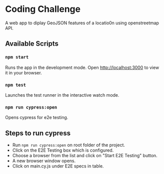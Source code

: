 # Coding Challenge

A web app to diplay GeoJSON features of a locatio0n using openstreetmap API.

## Available Scripts

### `npm start`

Runs the app in the development mode.
Open [http://localhost:3000](http://localhost:3000) to view it in your browser.

### `npm test`

Launches the test runner in the interactive watch mode.

### `npm run cypress:open`

Opens cypress for e2e testing.

## Steps to run cypress

- Run `npm run cypress:open` on root folder of the project.
- Click on the E2E Testing box which is configured.
- Choose a browser from the list and click on "Start E2E Testing" button.
- A new browser window opens.
- Click on main.cy.js under E2E specs in table.